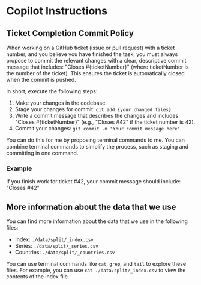 # Copilot Instructions

## Ticket Completion Commit Policy

When working on a GitHub ticket (issue or pull request) with a ticket number,
and you believe you have finished the task, you must always propose to commit
the relevant changes with a clear, descriptive commit message that includes:
"Closes #{ticketNumber}" (where ticketNumber is the number of the ticket).
This ensures the ticket is automatically closed when the commit is pushed.

In short, execute the following steps:

1. Make your changes in the codebase.
2. Stage your changes for commit: `git add {your changed files}`.
3. Write a commit message that describes the changes and includes "Closes #{ticketNumber}"
   (e.g., "Closes #42" if the ticket number is 42).
4. Commit your changes: `git commit -m "Your commit message here"`.

You can do this for me by proposing terminal commands to me. You can combine terminal commands to simplify the process, such as staging and committing in one command.

### Example

If you finish work for ticket #42, your commit message should include: "Closes #42"

## More information about the data that we use

You can find more information about the data that we use in the following files:

- Index: `./data/split/_index.csv`
- Series: `./data/split/_series.csv`
- Countries: `./data/split/_countries.csv`

You can use terminal commands like `cat`, `grep`, and `tail` to explore these files. For example, you can use `cat ./data/split/_index.csv` to view the contents of the index file.
